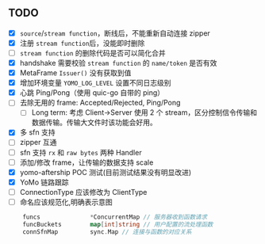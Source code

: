 ## TODO

- [x] `source`/`stream function`，断线后，不能重新自动连接 zipper
- [x] 注册 `stream function`后，没能即时删除
- [ ] `stream function` 的删除代码是否可以简化合并
- [x] handshake 需要校验 `stream function` 的 `name/token` 是否有效
- [x] MetaFrame `Issuer()` 没有获取到值
- [x] 增加环境变量 `YOMO_LOG_LEVEL` 设置不同日志级别
- [x] 心跳 Ping/Pong（使用 quic-go 自带的 ping）
- [ ] 去除无用的 frame: Accepted/Rejected, Ping/Pong
  - [ ] Long term: 考虑 Client->Server 使用 2 个 stream，区分控制信令传输和数据传输。传输大文件时该功能会好用。
- [x] 多 sfn 支持
- [ ] zipper 互通
- [ ] sfn 支持 `rx` 和 `raw bytes` 两种 Handler
- [ ] 添加/修改 frame，让传输的数据支持 scale
- [x] yomo-aftership POC 测试(目前测试结果没有明显改进)
- [x] YoMo 链路跟踪
- [ ] ConnectionType 应该修改为 ClientType
- [ ] 命名应该规范化,明确表示意图

```go
	funcs              *ConcurrentMap // 服务器收到函数请求
	funcBuckets        map[int]string // 用户配置的流处理函数
	connSfnMap         sync.Map // 连接与函数的对应关系
```
